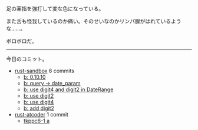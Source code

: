 足の薬指を強打して変な色になっている。

また舌も怪我しているのか痛い。そのせいなのかリンパ腺がはれているような……。

ボロボロだ。

---

今日のコミット。

- [rust-sandbox](https://github.com/bouzuya/rust-sandbox) 6 commits
  - [b: 0.10.10](https://github.com/bouzuya/rust-sandbox/commit/09858cf2d8873e6516e615b6f7492f4c0d0ae58c)
  - [b: query -> date_param](https://github.com/bouzuya/rust-sandbox/commit/659b4628d73ed9180dbca85237104eac437a439c)
  - [b: use digit4 and digit2 in DateRange](https://github.com/bouzuya/rust-sandbox/commit/b70641307784963e4b84f4894ff8efda6b45cc49)
  - [b: use digit2](https://github.com/bouzuya/rust-sandbox/commit/6db4ba407ee0fc227a9a6fcd2e09e6fdc3f75f96)
  - [b: use digit4](https://github.com/bouzuya/rust-sandbox/commit/a785712da4eed00f58a6662cc2a25891ac581970)
  - [b: add digit2](https://github.com/bouzuya/rust-sandbox/commit/7bbbd823ee8b5415a57552519ba89d503ea9bc76)
- [rust-atcoder](https://github.com/bouzuya/rust-atcoder) 1 commit
  - [tkppc6-1 a](https://github.com/bouzuya/rust-atcoder/commit/bc4350f5b978cf28ed9fed2fbe244272335ab24b)
